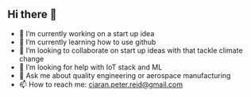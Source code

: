 ## Hi there 👋

- 🔭 I’m currently working on a start up idea
- 🌱 I’m currently learning how to use github
- 👯 I’m looking to collaborate on start up ideas with that tackle climate change
- 🤔 I’m looking for help with IoT stack and ML
- 💬 Ask me about quality engineering or aerospace manufacturing
- 📫 How to reach me: ciaran.peter.reid@gmail.com

<!--
**ciaran-reid/ciaran-reid** is a ✨ _special_ ✨ repository because its `README.md` (this file) appears on your GitHub profile.

Here are some ideas to get you started:

- 🔭 I’m currently working on a start up idea
- 🌱 I’m currently learning how to use github
- 👯 I’m looking to collaborate on start up ideas with that tackle climate change
- 🤔 I’m looking for help with IoT stack and ML
- 💬 Ask me about quality engineering or aerospace manufacturing
- 📫 How to reach me: ciaran.peter.reid@gmail.com
- 😄 Pronouns: ...
- ⚡ Fun fact: ...
-->
